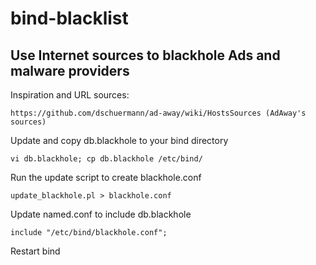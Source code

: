 bind-blacklist
==============

Use Internet sources to blackhole Ads and malware providers
-----------------------------------------------------------

Inspiration and URL sources:

    https://github.com/dschuermann/ad-away/wiki/HostsSources (AdAway's sources)


Update and copy db.blackhole to your bind directory

    vi db.blackhole; cp db.blackhole /etc/bind/

Run the update script to create blackhole.conf

    update_blackhole.pl > blackhole.conf

Update named.conf to include db.blackhole

    include "/etc/bind/blackhole.conf";

Restart bind
